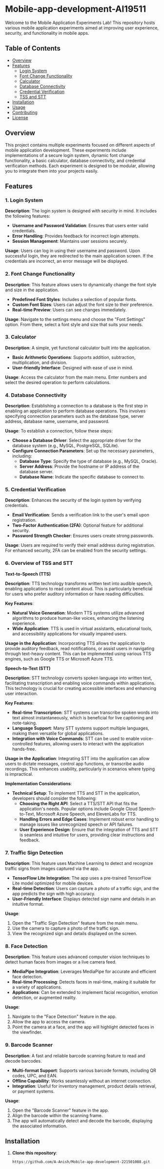 # Mobile-app-development-AI19511

Welcome to the Mobile Application Experiments Lab! This repository hosts various mobile application experiments aimed at improving user experience, security, and functionality in mobile apps.

## Table of Contents

- [Overview](#overview)
- [Features](#features)
  - [Login System](#1-login-system)
  - [Font Change Functionality](#2-font-change-functionality)
  - [Calculator](#3-calculator)
  - [Database Connectivity](#4-database-connectivity)
  - [Credential Verification](#5-credential-verification)
  - [TSS and STT](#6-overview-of-tss-and-stt)
- [Installation](#installation)
- [Usage](#usage)
- [Contributing](#contributing)
- [License](#license)

## Overview

This project contains multiple experiments focused on different aspects of mobile application development. These experiments include implementations of a secure login system, dynamic font change functionality, a basic calculator, database connectivity, and credential verification methods. Each experiment is designed to be modular, allowing you to integrate them into your projects easily.

## Features

### 1. Login System

**Description**: The login system is designed with security in mind. It includes the following features:

- **Username and Password Validation**: Ensures that users enter valid credentials.
- **Error Handling**: Provides feedback for incorrect login attempts.
- **Session Management**: Maintains user sessions securely.

**Usage**: Users can log in using their username and password. Upon successful login, they are redirected to the main application screen. If the credentials are incorrect, an error message will be displayed.

### 2. Font Change Functionality

**Description**: This feature allows users to dynamically change the font style and size in the application.

- **Predefined Font Styles**: Includes a selection of popular fonts.
- **Custom Font Sizes**: Users can adjust the font size to their preference.
- **Real-time Preview**: Users can see changes immediately.

**Usage**: Navigate to the settings menu and choose the "Font Settings" option. From there, select a font style and size that suits your needs.

### 3. Calculator

**Description**: A simple, yet functional calculator built into the application.

- **Basic Arithmetic Operations**: Supports addition, subtraction, multiplication, and division.
- **User-friendly Interface**: Designed with ease of use in mind.

**Usage**: Access the calculator from the main menu. Enter numbers and select the desired operation to perform calculations.

### 4. Database Connectivity

**Description**: Establishing a connection to a database is the first step in enabling an application to perform database operations. This involves specifying connection parameters such as the database type, server address, database name, username, and password.

**Usage**: To establish a connection, follow these steps:
- **Choose a Database Driver**: Select the appropriate driver for the database system (e.g., MySQL, PostgreSQL, SQLite).
- **Configure Connection Parameters**: Set up the necessary parameters, including:
  - **Database Type**: Specify the type of database (e.g., MySQL, Oracle).
  - **Server Address**: Provide the hostname or IP address of the database server.
  - **Database Name**: Indicate the specific database to connect to.

### 5. Credential Verification

**Description**: Enhances the security of the login system by verifying credentials.

- **Email Verification**: Sends a verification link to the user's email upon registration.
- **Two-Factor Authentication (2FA)**: Optional feature for additional security.
- **Password Strength Checker**: Ensures users create strong passwords.

**Usage**: Users are required to verify their email address during registration. For enhanced security, 2FA can be enabled from the security settings.

### 6. Overview of TSS and STT

**Text-to-Speech (TTS)**

**Description**: TTS technology transforms written text into audible speech, enabling applications to read content aloud. This is particularly beneficial for users who prefer auditory information or have reading difficulties.

**Key Features**:
- **Natural Voice Generation**: Modern TTS systems utilize advanced algorithms to produce human-like voices, enhancing the listening experience.
- **Wide Application**: TTS is used in virtual assistants, educational tools, and accessibility applications for visually impaired users.

**Usage in the Application**: Incorporating TTS allows the application to provide auditory feedback, read notifications, or assist users in navigating through text-heavy content. This can be implemented using various TTS engines, such as Google TTS or Microsoft Azure TTS.

**Speech-to-Text (STT)**

**Description**: STT technology converts spoken language into written text, facilitating transcription and enabling voice commands within applications. This technology is crucial for creating accessible interfaces and enhancing user interaction.

**Key Features**:
- **Real-time Transcription**: STT systems can transcribe spoken words into text almost instantaneously, which is beneficial for live captioning and note-taking.
- **Language Support**: Many STT systems support multiple languages, making them versatile for global applications.
- **Integration with Voice Commands**: STT can be used to enable voice-controlled features, allowing users to interact with the application hands-free.

**Usage in the Application**: Integrating STT into the application can allow users to dictate messages, control app functions, or transcribe audio recordings. This enhances usability, particularly in scenarios where typing is impractical.

**Implementation Considerations**:

- **Technical Setup**: To implement TTS and STT in the application, developers should consider the following:
  - **Choosing the Right API**: Select a TTS/STT API that fits the application's needs. Popular options include Google Cloud Speech-to-Text, Microsoft Azure Speech, and ElevenLabs for TTS.
  - **Handling Errors and Edge Cases**: Implement robust error handling to manage issues like unrecognized speech or API failures.
  - **User Experience Design**: Ensure that the integration of TTS and STT is seamless and intuitive for users, providing clear instructions and feedback.

### 7. Traffic Sign Detection

**Description**: This feature uses Machine Learning to detect and recognize traffic signs from images captured via the app.  
- **TensorFlow Lite Integration**: The app uses a pre-trained TensorFlow Lite model optimized for mobile devices.  
- **Real-time Detection**: Users can capture a photo of a traffic sign, and the app predicts the sign with high accuracy.  
- **User-Friendly Interface**: Displays detected sign name and details in an intuitive format.  

**Usage**:  
1. Open the "Traffic Sign Detection" feature from the main menu.  
2. Use the camera to capture a photo of the traffic sign.  
3. View the recognized sign and details displayed on the screen.  

### 8. Face Detection

**Description**: This feature uses advanced computer vision techniques to detect human faces from images or a live camera feed.  
- **MediaPipe Integration**: Leverages MediaPipe for accurate and efficient face detection.  
- **Real-time Processing**: Detects faces in real-time, making it suitable for a variety of applications.  
- **Applications**: Can be extended to implement facial recognition, emotion detection, or augmented reality.  

**Usage**:  
1. Navigate to the "Face Detection" feature in the app.  
2. Allow the app to access the camera.  
3. Point the camera at a face, and the app will highlight detected faces in the viewfinder.  

### 9. Barcode Scanner

**Description**: A fast and reliable barcode scanning feature to read and decode barcodes.  
- **Multi-format Support**: Supports various barcode formats, including QR codes, UPC, and EAN.  
- **Offline Capability**: Works seamlessly without an internet connection.  
- **Integration**: Useful for inventory management, product details retrieval, or payment systems.  

**Usage**:  
1. Open the "Barcode Scanner" feature in the app.  
2. Align the barcode within the scanning frame.  
3. The app will automatically detect and decode the barcode, displaying the associated information.



## Installation

1. **Clone this repository**:
   ```bash
   https://github.com/A-Anish/Mobile-app-development-221501008.git


